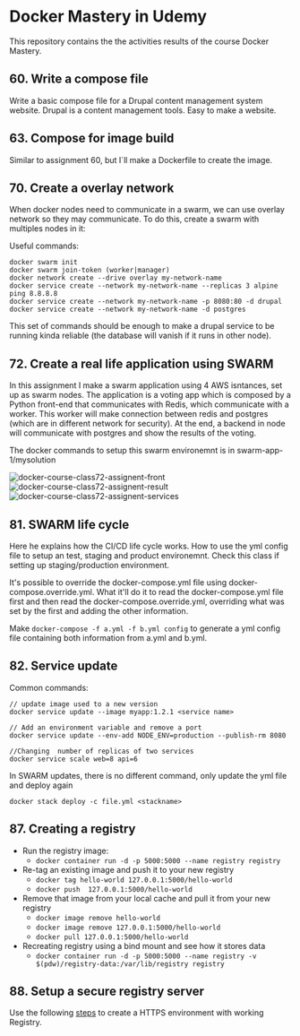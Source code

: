 # Docker Mastery in Udemy

This repository contains the the activities results of the course Docker Mastery.

## 60. Write a compose file

Write a basic compose file for a Drupal content management system website.
Drupal is a content management tools. Easy to make a website.

## 63. Compose for image build

Similar to assignment 60, but I`ll make a Dockerfile to create the image.

## 70. Create a overlay network

When docker nodes need to communicate in a swarm, we can use overlay network so they may communicate.
To do this, create a swarm with multiples nodes in it:

Useful commands:

```
docker swarm init
docker swarm join-token (worker|manager)
docker network create --drive overlay my-network-name
docker service create --network my-network-name --replicas 3 alpine ping 8.8.8.8
docker service create --network my-network-name -p 8080:80 -d drupal
docker service create --network my-network-name -d postgres
```

This set of commands should be enough to make a drupal service to be running kinda reliable (the database will vanish if it runs in other node).

## 72. Create a real life application using SWARM

In this assignment I make a swarm application using 4 AWS isntances, set up as swarm nodes. The application is a voting app which is composed by a Python front-end that communicates with Redis, which communicate with a worker. This worker will make connection between redis and postgres (which are in different network for security). At the end, a backend in node will communicate with postgres and show the results of the voting. 

The docker commands to setup this swarm environemnt is in swarm-app-1/mysolution

![docker-course-class72-assignent-front](https://user-images.githubusercontent.com/6368537/176723397-a345c834-e696-4fb3-866f-6d2f81098aaa.PNG)
![docker-course-class72-assignent-result](https://user-images.githubusercontent.com/6368537/176723404-985e7e31-69d2-410a-8562-a70d2a4c8bca.PNG)
![docker-course-class72-assignent-services](https://user-images.githubusercontent.com/6368537/176723408-28f2c916-2ec7-43d3-bb26-913a6c023364.PNG)

## 81. SWARM life cycle

Here he explains how the CI/CD life cycle works. How to use the yml config file to setup an test, staging and product environemnt. Check this class if setting up staging/production environment.

It's possible to override the docker-compose.yml file using docker-compose.override.yml. What it'll do it to read the docker-compose.yml file first and then read the docker-compose.override.yml, overriding what was set by the first and adding the other information.

Make ```docker-compose -f a.yml -f b.yml config``` to generate a yml config file containing both information from a.yml and b.yml.

## 82. Service update

Common commands:
```
// update image used to a new version
docker service update --image myapp:1.2.1 <service name>

// Add an environment variable and remove a port
docker service update --env-add NODE_ENV=production --publish-rm 8080

//Changing  number of replicas of two services
docker service scale web=8 api=6
```

In SWARM updates, there is no different command, only update the yml file and deploy again
```
docker stack deploy -c file.yml <stackname>
```

## 87. Creating a registry

- Run the registry image: 
  - ```docker container run -d -p 5000:5000 --name registry registry```
- Re-tag an existing image and push it to your new registry
  - ```docker tag hello-world 127.0.0.1:5000/hello-world```
  - ```docker push  127.0.0.1:5000/hello-world```
- Remove that image from your local cache and pull it from your new registry
  - ```docker image remove hello-world```
  - ```docker image remove 127.0.0.1:5000/hello-world```
  - ```docker pull 127.0.0.1:5000/hello-world```
- Recreating registry using a bind mount and see how it stores data
  - ```docker container run -d -p 5000:5000 --name registry -v $(pdw)/registry-data:/var/lib/registry registry```

## 88. Setup a secure registry server

Use the following [steps](https://training.play-with-docker.com/linux-registry-part2/) to create a HTTPS environment with working Registry. 
